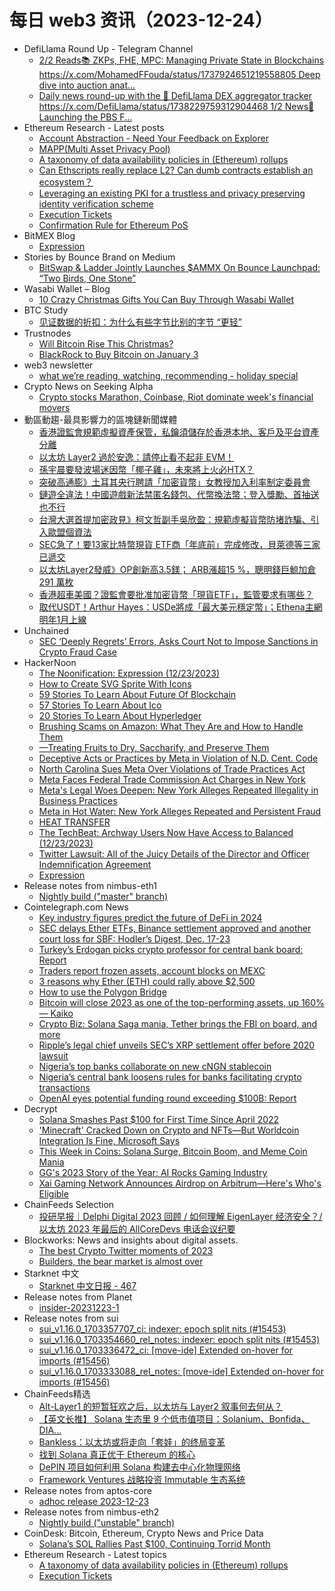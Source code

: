 # 每日 web3 资讯（2023-12-24）

- DefiLlama Round Up - Telegram Channel
  - [2/2 Reads📚 ZKPs, FHE, MPC: Managing Private State in Blockchains https://x.com/MohamedFFouda/status/1737924651219558805 Deep dive into auction anat...](https://t.me/defillama_tg/1291)
  - [Daily news round-up with the 🦙 DefiLlama DEX aggregator tracker https://x.com/DefiLlama/status/1738229759312904468 1/2 News📰 Launching the PBS F...](https://t.me/defillama_tg/1290)
- Ethereum Research - Latest posts
  - [Account Abstraction - Need Your Feedback on Explorer](https://ethresear.ch/t/account-abstraction-need-your-feedback-on-explorer/17208#post_3)
  - [MAPP(Multi Asset Privacy Pool)](https://ethresear.ch/t/mapp-multi-asset-privacy-pool/17748#post_3)
  - [A taxonomy of data availability policies in (Ethereum) rollups](https://ethresear.ch/t/a-taxonomy-of-data-availability-policies-in-ethereum-rollups/17949#post_1)
  - [Can Ethscripts really replace L2? Can dumb contracts establish an ecosystem？](https://ethresear.ch/t/can-ethscripts-really-replace-l2-can-dumb-contracts-establish-an-ecosystem/17119#post_7)
  - [Leveraging an existing PKI for a trustless and privacy preserving identity verification scheme](https://ethresear.ch/t/leveraging-an-existing-pki-for-a-trustless-and-privacy-preserving-identity-verification-scheme/15154#post_3)
  - [Execution Tickets](https://ethresear.ch/t/execution-tickets/17944#post_1)
  - [Confirmation Rule for Ethereum PoS](https://ethresear.ch/t/confirmation-rule-for-ethereum-pos/15454#post_7)
- BitMEX Blog
  - [Expression](https://blog.bitmex.com/expression/)
- Stories by Bounce Brand on Medium
  - [BitSwap & Ladder Jointly Launches $AMMX On Bounce Launchpad: “Two Birds, One Stone”](https://bouncefinance.medium.com/bitswap-ladder-jointly-launches-ammx-on-bounce-launchpad-two-birds-one-stone-65f259ab6ff9?source=rss-74b4e5aa79f6------2)
- Wasabi Wallet – Blog
  - [10 Crazy Christmas Gifts You Can Buy Through Wasabi Wallet](https://blog.wasabiwallet.io/10-crazy-christmas-gifts-you-can-buy-through-wasabi-wallet/)
- BTC Study
  - [见证数据的折扣：为什么有些字节比别的字节 “更轻”](https://www.btcstudy.org/2023/12/23/the-witness-discount-why-some-bytes-are-cheaper-than-others/)
- Trustnodes
  - [Will Bitcoin Rise This Christmas?](https://www.trustnodes.com/2023/12/23/will-bitcoin-rise-this-christmas)
  - [BlackRock to Buy Bitcoin on January 3](https://www.trustnodes.com/2023/12/23/blackrock-to-buy-bitcoin-on-january-3)
- web3 newsletter
  - [what we’re reading, watching, recommending - holiday special](https://a16zcrypto.substack.com/p/what-were-reading-watching-recommending)
- Crypto News on Seeking Alpha
  - [Crypto stocks Marathon, Coinbase, Riot dominate week's financial movers](https://seekingalpha.com/news/4050138-crypto-stocks-marathon-coinbase-riot-dominate-weeks-financial-movers?utm_source=feed_news_crypto&utm_medium=referral&feed_item_type=news)
- 動區動趨-最具影響力的區塊鏈新聞媒體
  - [香港證監會規範虛擬資產保管，私鑰須儲存於香港本地、客戶及平台資產分離](https://www.blocktempo.com/sfc-updates-virtual-asset-fund-specifications/)
  - [以太坊 Layer2 過於安逸：請停止看不起非 EVM！](https://www.blocktempo.com/ethereums-layer-2s-are-too-complacent-please-stop-underestimating-solana/)
  - [孫宇晨要發波場迷因幣「椰子雞」，未來將上火必HTX？](https://www.blocktempo.com/justin-sun-initiated-a-vote-for-the-meme-coin-coconut-chicken-on-the-tron/)
  - [突破高通膨》土耳其央行聘請「加密貨幣」女教授加入利率制定委員會](https://www.blocktempo.com/turkiyes-central-bank-brings-in-blockchain-experts-to-strengthen-its-grip-on-cryptocurrencies/)
  - [鏈遊全違法！中國遊戲新法禁匿名錢包、代幣換法幣；登入獎勵、首抽送也不行](https://www.blocktempo.com/chinas-new-game-management-regulations-prohibit-reward-mechanisms-and-the-exchange-of-game-currency-for-legal-tender/)
  - [台灣大選首提加密政見》柯文哲副手吳欣盈：規範虛擬貨幣防堵詐騙、引入歐盟個資法](https://www.blocktempo.com/wu-xinying-advocates-regulating-virtual-currency-transactions-to-prevent-fraud/)
  - [SEC急了！要13家比特幣現貨 ETF商「年底前」完成修改，貝萊德等三家已遞交](https://www.blocktempo.com/bitcoin-spot-etf-issuers-must-confirm-authorized-participant-information-before-the-end-of-december/)
  - [以太坊Layer2發威》OP創新高3.5鎂； ARB漲超15 %，聰明錢巨鯨加倉 291 萬枚](https://www.blocktempo.com/op-hits-record-high-arb-rises-over-15/)
  - [香港超車美國？證監會要批准加密貨幣「現貨ETF」，監管要求有哪些？](https://www.blocktempo.com/sfc-ready-to-accept-applications-for-cryptocurrency-spot-etf/)
  - [取代USDT！Arthur Hayes：USDe將成「最大美元穩定幣」；Ethena主網明年1月上線](https://www.blocktempo.com/arthur-hayes-says-usde-will-become-the-largest-u-s-dollar-stablecoin/)
- Unchained
  - [SEC ‘Deeply Regrets’ Errors, Asks Court Not to Impose Sanctions in Crypto Fraud Case](https://unchainedcrypto.com/sec-deeply-regrets-errors-asks-court-not-to-impose-sanctions-in-crypto-fraud-case/)
- HackerNoon
  - [The Noonification: Expression (12/23/2023)](https://hackernoon.com/12-23-2023-noonification?source=rss)
  - [How to Create SVG Sprite With Icons](https://hackernoon.com/how-to-create-svg-sprite-with-icons?source=rss)
  - [59 Stories To Learn About Future Of Blockchain](https://hackernoon.com/59-stories-to-learn-about-future-of-blockchain?source=rss)
  - [57 Stories To Learn About Ico](https://hackernoon.com/57-stories-to-learn-about-ico?source=rss)
  - [20 Stories To Learn About Hyperledger](https://hackernoon.com/20-stories-to-learn-about-hyperledger?source=rss)
  - [Brushing Scams on Amazon: What They Are and How to Handle Them](https://hackernoon.com/brushing-scams-on-amazon-what-they-are-and-how-to-handle-them?source=rss)
  - [—Treating Fruits to Dry, Saccharify, and Preserve Them](https://hackernoon.com/treating-fruits-to-dry-saccharify-and-preserve-them?source=rss)
  - [Deceptive Acts or Practices by Meta in Violation of N.D. Cent. Code](https://hackernoon.com/deceptive-acts-or-practices-by-meta-in-violation-of-nd-cent-code?source=rss)
  - [North Carolina Sues Meta Over Violations of Trade Practices Act](https://hackernoon.com/north-carolina-sues-meta-over-violations-of-trade-practices-act?source=rss)
  - [Meta Faces Federal Trade Commission Act Charges in New York](https://hackernoon.com/meta-faces-federal-trade-commission-act-charges-in-new-york?source=rss)
  - [Meta's Legal Woes Deepen: New York Alleges Repeated Illegality in Business Practices](https://hackernoon.com/metas-legal-woes-deepen-new-york-alleges-repeated-illegality-in-business-practices?source=rss)
  - [Meta in Hot Water: New York Alleges Repeated and Persistent Fraud](https://hackernoon.com/meta-in-hot-water-new-york-alleges-repeated-and-persistent-fraud?source=rss)
  - [HEAT TRANSFER](https://hackernoon.com/heat-transfer?source=rss)
  - [The TechBeat: Archway Users Now Have Access to Balanced (12/23/2023)](https://hackernoon.com/12-23-2023-techbeat?source=rss)
  - [Twitter Lawsuit: All of the Juicy Details of the Director and Officer Indemnification Agreement](https://hackernoon.com/twitter-lawsuit-all-of-the-juicy-details-of-the-director-and-officer-indemnification-agreement?source=rss)
  - [Expression](https://hackernoon.com/expression?source=rss)
- Release notes from nimbus-eth1
  - [Nightly build ("master" branch)](https://github.com/status-im/nimbus-eth1/releases/tag/nightly)
- Cointelegraph.com News
  - [Key industry figures predict the future of DeFi in 2024](https://cointelegraph.com/news/key-predictions-future-of-defi-2024)
  - [SEC delays Ether ETFs, Binance settlement approved and another court loss for SBF: Hodler’s Digest, Dec. 17-23](https://cointelegraph.com/magazine/sec-delays-ether-etfs-binance-settlement-approved-and-another-court-loss-for-sbf-hodlers-digest-dec-17-23/)
  - [Turkey’s Erdogan picks crypto professor for central bank board: Report](https://cointelegraph.com/news/turkey-erdogan-picks-crypto-professor-central-bank)
  - [Traders report frozen assets, account blocks on MEXC](https://cointelegraph.com/news/traders-report-frozen-assets-account-blocks-mexc)
  - [3 reasons why Ether (ETH) could rally above $2,500](https://cointelegraph.com/news/3-reasons-why-ethereum-eth-price-could-rally-above-2500)
  - [How to use the Polygon Bridge](https://cointelegraph.com/news/how-to-use-the-polygon-bridge)
  - [Bitcoin will close 2023 as one of the top-performing assets, up 160% — Kaiko](https://cointelegraph.com/news/bitcoin-close-2023-top-performing-assets-160-kaiko)
  - [Crypto Biz: Solana Saga mania, Tether brings the FBI on board, and more](https://cointelegraph.com/news/crypto-biz-solana-saga-mania-tether-fbi)
  - [Ripple’s legal chief unveils SEC’s XRP settlement offer before 2020 lawsuit](https://cointelegraph.com/news/ripple-legal-chief-unveils-sec-xrp-settlement-offer-pre-2020-lawsuit)
  - [Nigeria’s top banks collaborate on new cNGN stablecoin](https://cointelegraph.com/news/nigerias-top-banks-collaborate-on-new-cngn-stablecoin)
  - [Nigeria’s central bank loosens rules for banks facilitating crypto transactions](https://cointelegraph.com/news/nigeria-central-bank-rules-crypto-transactions)
  - [OpenAI eyes potential funding round exceeding $100B: Report](https://cointelegraph.com/news/open-ai-investor-discussions-report)
- Decrypt
  - [Solana Smashes Past $100 for First Time Since April 2022](https://decrypt.co/210668/solana-smashes-past-100-first-time-since-april-2022)
  - ['Minecraft' Cracked Down on Crypto and NFTs—But Worldcoin Integration Is Fine, Microsoft Says](https://decrypt.co/210792/minecraft-cracked-down-crypto-nfts-worldcoin-integration-fine-microsoft-says)
  - [This Week in Coins: Solana Surge, Bitcoin Boom, and Meme Coin Mania](https://decrypt.co/210737/this-week-in-coins-solana-surge-bitcoin-boom-and-meme-coin-mania)
  - [GG's 2023 Story of the Year: AI Rocks Gaming Industry](https://decrypt.co/210653/gg-2023-story-year-ai-rocks-gaming-industry)
  - [Xai Gaming Network Announces Airdrop on Arbitrum—Here's Who's Eligible](https://decrypt.co/210776/xai-gaming-network-announces-airdrop-arbitrum-heres-whos-eligible)
- ChainFeeds Selection
  - [投研早报｜Delphi Digital 2023 回顾 / 如何理解 EigenLayer 经济安全？/以太坊 2023 年最后的 AllCoreDevs 电话会议纪要](https://substack.chainfeeds.xyz/p/delphi-digital-2023-eigenlayer-2023)
- Blockworks: News and insights about digital assets.
  - [The best Crypto Twitter moments of 2023](https://blockworks.co/news/best-crypto-tweets-2023)
  - [Builders, the bear market is almost over](https://blockworks.co/news/builders-bear-market-web3-2024)
- Starknet 中文
  - [Starknet 中文日报 - 467](https://starknetzh.substack.com/p/starknet-467)
- Release notes from Planet
  - [insider-20231223-1](https://github.com/Planetable/Planet/releases/tag/insider-20231223-1)
- Release notes from sui
  - [sui_v1.16.0_1703357707_ci: indexer: epoch split nits (#15453)](https://github.com/MystenLabs/sui/releases/tag/sui_v1.16.0_1703357707_ci)
  - [sui_v1.16.0_1703354660_rel_notes: indexer: epoch split nits (#15453)](https://github.com/MystenLabs/sui/releases/tag/sui_v1.16.0_1703354660_rel_notes)
  - [sui_v1.16.0_1703336472_ci: [move-ide] Extended on-hover for imports (#15456)](https://github.com/MystenLabs/sui/releases/tag/sui_v1.16.0_1703336472_ci)
  - [sui_v1.16.0_1703333088_rel_notes: [move-ide] Extended on-hover for imports (#15456)](https://github.com/MystenLabs/sui/releases/tag/sui_v1.16.0_1703333088_rel_notes)
- ChainFeeds精选
  - [Alt-Layer1 的短暂狂欢之后，以太坊与 Layer2 叙事何去何从？](https://foresightnews.pro/article/detail/49789)
  - [【英文长推】 Solana 生态里 9 个低市值项目：Solanium、Bonfida、DIA...](https://twitter.com/0xdepressionn/status/1738222798987047005)
  - [Bankless：以太坊或将走向「套娃」的终局变革](https://www.theblockbeats.info/news/49112)
  - [找到 Solana 真正优于 Ethereum 的核心](https://mp.weixin.qq.com/s/QqdIwcbY09Yg3KK2LDVsMg)
  - [DePIN 项目如何利用 Solana 构建去中心化物理网络](https://foresightnews.pro/article/detail/49772)
  - [Framework Ventures 战略投资 Immutable 生态系统](https://twitter.com/hiFramework/status/1737887438461075461)
- Release notes from aptos-core
  - [adhoc release 2023-12-23](https://github.com/aptos-labs/aptos-core/releases/tag/adhoc-20231223)
- Release notes from nimbus-eth2
  - [Nightly build ("unstable" branch)](https://github.com/status-im/nimbus-eth2/releases/tag/nightly)
- CoinDesk: Bitcoin, Ethereum, Crypto News and Price Data
  - [Solana’s SOL Rallies Past $100, Continuing Torrid Month](https://www.coindesk.com/markets/2023/12/23/solana-sol-rallies-past-100-continuing-torrid-month/?utm_medium=referral&utm_source=rss&utm_campaign=headlines)
- Ethereum Research - Latest topics
  - [A taxonomy of data availability policies in (Ethereum) rollups](https://ethresear.ch/t/a-taxonomy-of-data-availability-policies-in-ethereum-rollups/17949)
  - [Execution Tickets](https://ethresear.ch/t/execution-tickets/17944)
